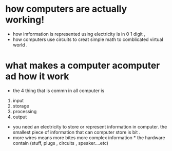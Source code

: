 # how computers are actually working!
* how imformation is represented using electricity is in 0 1 digit ,
* how computers use circuits to creat simple math to comblicated virtual world .
# what makes a computer acomputer ad how it work
* the 4 thing that is commn in all computer is 
1. input
1. storage
1. processing 
1. output
* you need an electricity to store or represent information in computer.
the smallest piece of information that can computer store is bit .
* more wires means more bites more complex information *
 the hardware contain (stuff, plugs , circuits , speaker....etc)

